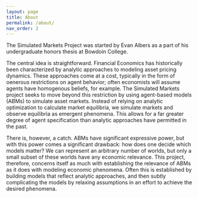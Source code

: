 ```yaml
---
layout: page
title: About
permalink: /about/
nav_order: 2
---
```


The Simulated Markets Project was started by Evan Albers as a part of his undergraduate honors thesis at Bowdoin College. 

The central idea is straightforward. Financial Economics has historically been characterized by analytic approaches to modeling asset pricing dynamics. These approaches come at a cost, typically in the form of oenerous restrictions on agent behavior; often economists will assume agents have homogenous beliefs, for example. The Simulated Markets project seeks to move beyond this restriction by using agent-based models (ABMs) to simulate asset markets. Instead of relying on analytic optimization to calculate market equilibria, we simulate markets and observe equilibria as emergent phenomena. This allows for a far greater degree of agent specification than analytic approaches have permitted in the past. 

There is, however, a catch. ABMs have significant expressive power, but with this power comes a significant drawback: how does one decide which models matter? We can represent an arbitrary number of worlds, but only a small subset of these worlds have any economic relevance. This project, therefore, concerns itself as much with establishing the relevance of ABMs as it does with modeling economic phenomena. Often this is established by building models that reflect analytic approaches, and then subtly complicating the models by relaxing assumptions in an effort to achieve the desired phenomena. 